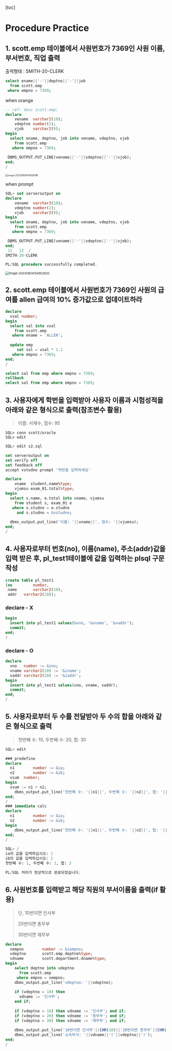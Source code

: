 [toc]

# Procedure Practice

## 1. scott.emp 테이블에서 사원번호가 7369인 사원 이름, 부서번호, 직업 출력

출력형태 : SMITH-20-CLERK

```sql
select ename||'-'||deptno||'-'||job
  from scott.emp
 where empno = 7369;
```

when orange

```sql
-- ref: desc scott.emp;
declare
    vename  varchar2(10);
    vdeptno number(2);
    vjob    varchar2(9);
begin
  select ename, deptno, job into vename, vdeptno, vjob
    from scott.emp
   where empno = 7369;
   
 DBMS_OUTPUT.PUT_LINE(vename||'-'||vdeptno||'-'||vjob);
end;
/
```

<img src="C:\Users\ITWILL\AppData\Roaming\Typora\typora-user-images\image-20230804154826196.png" alt="image-20230804154826196" style="zoom: 50%;" />

when prompt

```sql
SQL> set serveroutput on
declare
    vename  varchar2(10);
    vdeptno number(2);
    vjob    varchar2(9);
begin
  select ename, deptno, job into vename, vdeptno, vjob
    from scott.emp
   where empno = 7369;

 DBMS_OUTPUT.PUT_LINE(vename||'-'||vdeptno||'-'||vjob);
end;
 11   12  /
SMITH-20-CLERK

PL/SQL procedure successfully completed.
```

<img src="C:\Users\ITWILL\AppData\Roaming\Typora\typora-user-images\image-20230804154952820.png" alt="image-20230804154952820" style="zoom: 67%;" />

## 2. scott.emp 테이블에서 사원번호가 7369인 사원의 급여를 allen 급여의 10% 증가값으로 업데이트하라

```sql
declare
  vsal number;
begin
  select sal into vsal
    from scott.emp
   where ename = 'ALLEN';
   
  update emp
     set sal = vsal * 1.1
   where empno = 7369;
end;
/

select sal from emp where empno = 7369;
rollback
select sal from emp where empno = 7369;
```

## 3. 사용자에게 학번을 입력받아 사용자 이름과 시험성적을 아래와 같은 형식으로 출력(참조변수 활용)

> 이름: 서재수, 점수: 95

```shell
SQL> conn scott/oracle
SQL> edit
```

```sql
SQL> edit s2.sql

set serveroutput on
set verify off
set feedback off
accept vstudno prompt '학번을 입력하세요'

declare
	vname  student.name%type;
	vjumsu exam_01.total%type;
begin
  select s.name, e.total into vname, vjumsu
    from student s, exam_01 e
   where s.studno = e.studno
     and s.studno = &vstudno;
   
  dbms_output.put_line('이름: '||vname||', 점수: '||vjumsu);
end;
/
```

## 4. 사용자로부터 번호(no), 이름(name), 주소(addr)값을 입력 받은 후, pl_test1테이블에 값을 입력하는 plsql 구문 작성

```sql
create table pl_test1
(no 		number,
 name		varchar2(10),
 addr  	varchar2(20));
```

### declare - X

```sql
begin
  insert into pl_test1 values(&vno, '&vname', '&vaddr');
  commit;
end;
/
```

### declare - O

```sql
declare
  vno 	number := &ino;
  vname varchar2(10) := '&iname';
  vaddr varchar2(20) := '&iaddr';
begin
  insert into pl_test1 values(vno, vname, vaddr);
  commit;
end;
/
```

## 5. 사용자로부터 두 수를 전달받아 두 수의 합을 아래와 같은 형식으로 출력

> 첫번째 수: 10, 두번째 수: 20, 합: 30

```sql
SQL> edit

### predefine
declare
  n1	 	number := &ia;
  n2 		number := &ib;
  vsum 	number;
begin
  vsum := n1 + n2;
	dbms_output.put_line('첫번째 수: '||n1||', 두번째 수: '||n2||', 합: '||vsum);
end;
/
### immediate calc
declare
  n1	 	number := &ia;
  n2 		number := &ib;
begin
	dbms_output.put_line('첫번째 수: '||n1||', 두번째 수: '||n2||', 합: '||to_char(n1+n2));
end;
/

SQL> /
ia의 값을 입력하십시오: 1
ib의 값을 입력하십시오: 2
첫번째 수: 1, 두번째 수: 2, 합: 3

PL/SQL 처리가 정상적으로 완료되었습니다.

```

## 6. 사원번호를 입력받고 해당 직원의 부서이름을 출력(if 활용)

> 단, 10번이면 인사부
>
> 20번이면 총무부
>
> 30번이면 재무부

```sql
declare
  vempno 		number := &iempno;
  vdeptno		scott.emp.deptno%type;
  vdname		scott.department.dname%type;
begin
	select deptno into vdeptno
	  from scott.emp
	 where empno = vempno;
 	dbms_output.put_line('vdeptno: '||vdeptno);
 	
 	if (vdeptno = 10) then
 	  vdname := '인사부';
 	end if;
 	
 	if (vdeptno = 10) then vdname := '인사부'; end if;
 	if (vdeptno = 20) then vdname := '총무부'; end if;
 	if (vdeptno = 30) then vdname := '재무부'; end if;
 	
 	dbms_output.put_line('10번이면 인사부'||CHR(10)||'20번이면 총무부'||CHR(10)||'30번이면 재무부');
 	dbms_output.put_line('소속부서: '||vdname||'('||vdeptno||')');
end;
/
```

